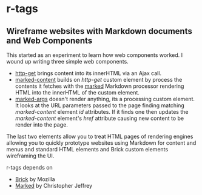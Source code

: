 
# r-tags 

## Wireframe websites with Markdown documents and Web Components

This started as an experiment to learn how web components worked.  I wound up writing
three simple web components. 

+ [http-get](http-get/demo.html) brings content into its innerHTML via an Ajax call.
+ [marked-content](marked-content/demo.html) builds on _http-get_ custom element by process the contents it fetches with the [marked](https://github.com/chjj/marked) Markdown processor rendering HTML into the innerHTML of the custom element.
+ [marked-args](marked-args/demo.html) doesn't render anything, its a processing custom element. It looks at the URL parameters passed to the page finding matching _marked-content_ element *id* attributes. If it finds one then updates the _marked-content_ element's *href* attribute causing new content to be render into the page.

The last two elements allow you to treat HTML pages of rendering engines allowing you to quickly prototype websites using Markdown for content and menus and standard HTML elements and Brick custom elements wireframing the UI.


r-tags depends on

+ [Brick](http://mozilla.github.io/brick/) by Mozilla
+ [Marked](https://github.com/chjj/marked) by Christopher Jeffrey

